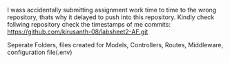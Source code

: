 I wass accidentally submitting assignment work time to time to the wrong repository, thats why it delayed to push into this repository.
Kindly check follwing repository check the timestamps of me commits:
    https://github.com/kirusanth-08/labsheet2-AF.git

Seperate Folders, files created for Models, Controllers, Routes, Middleware, configuration file(.env)
